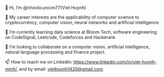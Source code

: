  👋 Hi, I’m @nhockcuncon77(Viet Huynh)
  
  👀 My career interests are the applicability of computer science to cryptocurrency, computer vision, neural networks and artificial intelligence
  
  🌱 I’m currently learning data science at Bloom Tech, software engineering on CodeSignal, Leetcode, Codeforces and Hackerank
  
  💞️ I’m looking to collaborate on a computer vision, artificial intelligence, natural language processing and finance project.
  
  📫 How to reach me on LinkedIn: https://www.linkedin.com/in/viet-huynh-minh/, and by email: viethuynh1420@gmail.com
